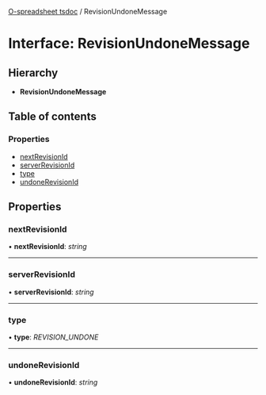 [O-spreadsheet tsdoc](../README.md) / RevisionUndoneMessage

# Interface: RevisionUndoneMessage

## Hierarchy

* **RevisionUndoneMessage**

## Table of contents

### Properties

- [nextRevisionId](revisionundonemessage.md#nextrevisionid)
- [serverRevisionId](revisionundonemessage.md#serverrevisionid)
- [type](revisionundonemessage.md#type)
- [undoneRevisionId](revisionundonemessage.md#undonerevisionid)

## Properties

### nextRevisionId

• **nextRevisionId**: *string*

___

### serverRevisionId

• **serverRevisionId**: *string*

___

### type

• **type**: *REVISION_UNDONE*

___

### undoneRevisionId

• **undoneRevisionId**: *string*
